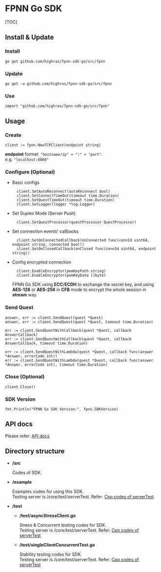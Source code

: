 # FPNN Go SDK

[TOC]

## Install & Update


### Install

	go get github.com/highras/fpnn-sdk-go/src/fpnn

### Update

	go get -u github.com/highras/fpnn-sdk-go/src/fpnn

### Use

	import "github.com/highras/fpnn-sdk-go/src/fpnn"


## Usage

### Create

	client := fpnn.NewTCPClient(endpoint string)

**endpoint** format: `"hostname/ip" + ":" + "port"`.  
e.g. `"localhost:8000"`


### Configure (Optional)

* Basic configs

		client.SetAutoReconnect(autoReconnect bool)
		client.SetConnectTimeOut(timeout time.Duration)
		client.SetQuestTimeOut(timeout time.Duration)
		client.SetLogger(logger *log.Logger)

* Set Duplex Mode (Server Push)

		client.SetQuestProcessor(questProcessor QuestProcessor)

* Set connection events' callbacks

		client.SetOnConnectedCallback(onConnected func(connId uint64, endpoint string, connected bool))
		client.SetOnClosedCallback(onClosed func(connId uint64, endpoint string))

* Config encrypted connection
	
		client.EnableEncryptor(pemKeyPath string)
		client.EnableEncryptor(pemKeyData []byte)

	FPNN Go SDK using **ECC**/**ECDH** to exchange the secret key, and using **AES-128** or **AES-256** in **CFB** mode to encrypt the whole session in **stream** way.


### Send Quest

	answer, err := client.SendQuest(quest *Quest)
	answer, err := client.SendQuest(quest *Quest, timeout time.Duration)

	err := client.SendQuestWithCallback(quest *Quest, callback AnswerCallback)
	err := client.SendQuestWithCallback(quest *Quest, callback AnswerCallback, timeout time.Duration)

	err := client.SendQuestWithLambda(quest *Quest, callback func(answer *Answer, errorCode int))
	err := client.SendQuestWithLambda(quest *Quest, callback func(answer *Answer, errorCode int), timeout time.Duration)


### Close (Optional)

	client.Close()


### SDK Version

	fmt.Println("FPNN Go SDK Version:", fpnn.SDKVersion)

## API docs

Please refer: [API docs](API.md)


## Directory structure

* **<fpnn-sdk-go>/src**

	Codes of SDK.

* **<fpnn-sdk-go>/example**

	Examples codes for using this SDK.  
	Testing server is <fpnn>/core/test/serverTest. Refer: [Cpp codes of serverTest](https://github.com/highras/fpnn/blob/master/core/test/serverTest.cpp)

* **<fpnn-sdk-go>/test**

	+ **<fpnn-sdk-go>/test/asyncStressClient.go**

		Stress & Concurrent testing codes for SDK.  
		Testing server is <fpnn>/core/test/serverTest. Refer: [Cpp codes of serverTest](https://github.com/highras/fpnn/blob/master/core/test/serverTest.cpp)

	+ **<fpnn-sdk-go>/test/singleClientConcurrentTest.go**

		Stability testing codes for SDK.  
		Testing server is <fpnn>/core/test/serverTest. Refer: [Cpp codes of serverTest](https://github.com/highras/fpnn/blob/master/core/test/serverTest.cpp)